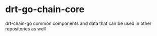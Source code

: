 # drt-go-chain-core

drt-chain-go common components and data that can be used in other repositories as well
